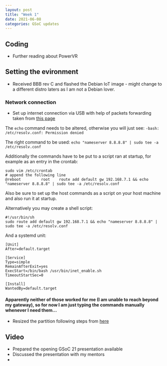 ```yaml
---
layout: post
title: "Week 1"
date: 2021-06-08
categories: GSoC updates
---
```


## Coding
* Further reading about PowerVR

## Setting the evironment
* Received BBB rev C and flashed the Debian IoT image - might change to a different distro laters as I am not a Debian lover.

### Network connection
* Set up internet connection via USB with help of packets forwarding taken from [this page](http://jpdelacroix.com/tutorials/sharing-internet-beaglebone-black.html)

The `echo` command needs to be altered, otherwise you will just see:
`-bash: /etc/resolv.conf: Permission denied`

The right command to be used:
`echo "nameserver 8.8.8.8" | sudo tee -a /etc/resolv.conf`

Additionally the commands have to be put to a script ran at startup, for example as an entry in the crontab:
```config
sudo vim /etc/crontab
# append the following line
@reboot         root    route add default gw 192.168.7.1 && echo "nameserver 8.8.8.8" | sudo tee -a /etc/resolv.conf
```

Also be sure to set up the host commands as a script on your host machine and also run it at startup.

Alternatively you may create a shell script:
```
#!/usr/bin/sh
sudo route add default gw 192.168.7.1 && echo "nameserver 8.8.8.8" | sudo tee -a /etc/resolv.conf
```
And a systemd unit:
```
[Unit]
After=default.target

[Service]
Type=simple
RemainAfterExit=yes
ExecStart=/bin/bash /usr/bin/inet_enable.sh
TimeoutStartSec=0

[Install]
WantedBy=default.target
```
#### Apparently neither of those worked for me (I am unable to reach beyond my gateway), so for now I am just typing the commands manually whenever I need them...

* Resized the partition following steps from [here](https://elinux.org/Beagleboard:Expanding_File_System_Partition_On_A_microSD) 

## Video
* Prepared the opening GSoC 21 presentation available 
* Discussed the presentation with my mentors
* 

